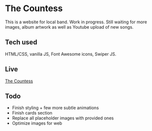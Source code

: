 # The Countess

This is a website for local band. Work in progress.
Still waiting for more images, album artwork as well as Youtube upload of new songs.

## Tech used

HTML/CSS, vanilla JS, Font Awesome icons, Swiper JS.

## Live

[The Countess](https://countess.netlify.app)

## Todo

- Finish styling + few more subtle animations
- Finish cards section
- Replace all placeholder images with provided ones
- Optimize images for web
